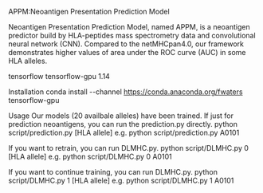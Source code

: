 APPM:Neoantigen Presentation Prediction Model

Neoantigen Presentation Prediction Model, named APPM, is a neoantigen predictor build by HLA-peptides mass spectrometry data and convolutional neural network (CNN). Compared to the netMHCpan4.0, our framework demonstrates higher values of area under the ROC curve (AUC) in some HLA alleles.

tensorflow
tensorflow-gpu 1.14

Installation
conda install --channel https://conda.anaconda.org/fwaters tensorflow-gpu

Usage
Our models (20 availbale alleles) have been trained. If just for prediction neoantigens, you can run the prediction.py directly.
python script/prediction.py [HLA allele]
e.g. python script/prediction.py A0101

If you want to retrain, you can run DLMHC.py.
python script/DLMHC.py 0 [HLA allele]
e.g. python script/DLMHC.py 0 A0101

If you want to continue training, you can run DLMHC.py.
python script/DLMHC.py 1 [HLA allele]
e.g. python script/DLMHC.py 1 A0101
